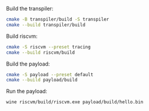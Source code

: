 Build the transpiler:

```sh
cmake -B transpiler/build -S transpiler
cmake --build transpiler/build
```

Build riscvm:

```sh
cmake -S riscvm --preset tracing
cmake --build riscvm/build
```

Build the payload:

```sh
cmake -S payload --preset default
cmake --build payload/build
```

Run the payload:

```sh
wine riscvm/build/riscvm.exe payload/build/hello.bin
```
